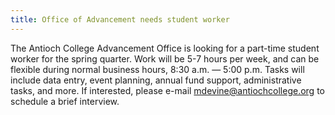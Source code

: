 ```yaml
---
title: Office of Advancement needs student worker
---
```

The Antioch College Advancement Office is looking for a part-time
student worker for the spring quarter. Work will be 5-7 hours per week,
and can be flexible during normal business hours, 8:30 a.m. &mdash; 5:00 p.m. Tasks will include data entry, event planning, annual fund support, administrative tasks, and more. If interested, please e-mail [mdevine@antiochcollege.org](mdevine@antiochcollege.org) to schedule a brief interview.
